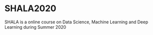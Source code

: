 # SHALA2020
SHALA is a online course on Data Science, Machine Learning and Deep Learning during Summer 2020
